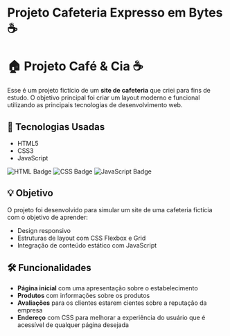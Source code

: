 # Projeto Cafeteria Expresso em Bytes ☕️

# 🏠 Projeto Café & Cia ☕️

Esse é um projeto fictício de um **site de cafeteria** que criei para fins de estudo. O objetivo principal foi criar um layout moderno e funcional utilizando as principais tecnologias de desenvolvimento web.

## 🚀 Tecnologias Usadas

- HTML5
- CSS3
- JavaScript

![HTML Badge](https://img.shields.io/badge/HTML-5-orange)
![CSS Badge](https://img.shields.io/badge/CSS-3-blue)
![JavaScript Badge](https://img.shields.io/badge/JavaScript-ES6-yellowgreen)

## 💡 Objetivo

O projeto foi desenvolvido para simular um site de uma cafeteria fictícia com o objetivo de aprender:

- Design responsivo
- Estruturas de layout com CSS Flexbox e Grid
- Integração de conteúdo estático com JavaScript

## 🛠 Funcionalidades

- **Página inicial** com uma apresentação sobre o estabelecimento
- **Produtos** com informações sobre os produtos
- **Avaliações** para os clientes estarem cientes sobre a reputação da empresa
- **Endereço** com CSS para melhorar a experiência do usuário que é acessível de qualquer página desejada
